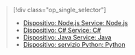 > [!div class="op_single_selector"]
> * [Dispositivo: Node.js Service: Node.js](../articles/iot-hub/iot-hub-node-node-schedule-jobs.md)
> * [Dispositivo: C# Service: C#](../articles/iot-hub/iot-hub-csharp-csharp-schedule-jobs.md)
> * [Dispositivo: Java Service: Java](../articles/iot-hub/iot-hub-java-java-schedule-jobs.md)
> * [Dispositivo: servizio Python: Python](../articles/iot-hub/iot-hub-python-python-schedule-jobs.md)
